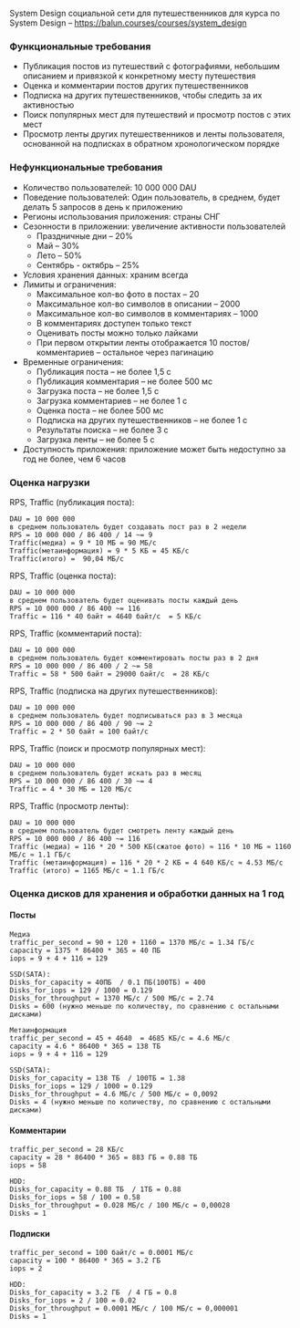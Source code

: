 System Design социальной сети для путешественников для курса по System Design – https://balun.courses/courses/system_design

### **Функциональные требования**
* Публикация постов из путешествий с фотографиями, небольшим описанием и привязкой к конкретному месту путешествия
* Оценка и комментарии постов других путешественников
* Подписка на других путешественников, чтобы следить за их активностью
* Поиск популярных мест для путешествий и просмотр постов с этих мест
* Просмотр ленты других путешественников и ленты пользователя, основанной на подписках в обратном хронологическом порядке

### **Нефункциональные требования**
* Количество пользователей: 10 000 000 DAU
* Поведение пользователей: Один пользователь, в среднем, будет делать 5 запросов в день к приложению
* Регионы использования приложения: страны СНГ
* Сезонности в приложении: увеличение активности пользователей
    * Праздничные дни – 20%
    * Май – 30%
    * Лето – 50%
    * Сентябрь - октябрь – 25%
* Условия хранения данных: храним всегда
* Лимиты и ограничения:
    * Максимальное кол-во фото в постах – 20
    * Максимальное кол-во символов в описании – 2000
    * Максимальное кол-во символов в комментариях – 1000
    * В комментариях доступен только текст
    * Оценивать посты можно только лайками
    * При первом открытии ленты отображается 10 постов/комментариев – остальное через пагинацию
* Временные ограничения:
    * Публикация поста – не более 1,5 с
    * Публикация комментария – не более 500 мс
    * Загрузка поста – не более 1,5 с
    * Загрузка комментариев – не более 1 с
    * Оценка поста – не более 500 мс
    * Подписка на других путешественников – не более 1 с
    * Результаты поиска – не более 3 с
    * Загрузка ленты – не более 5 с
* Доступность приложения: приложение может быть недоступно за год не более, чем 6 часов

### **Оценка нагрузки**

RPS, Traffic (публикация поста):
```text
DAU = 10 000 000
в среднем пользователь будет создавать пост раз в 2 недели
RPS = 10 000 000 / 86 400 / 14 ~= 9
Traffic(медиа) = 9 * 10 МБ = 90 МБ/с 
Traffic(метаинформация) = 9 * 5 КБ = 45 КБ/с 
Traffic(итого) =  90,04 МБ/с 
```

RPS, Traffic (оценка поста):
```text
DAU = 10 000 000 
в среднем пользователь будет оценивать посты каждый день
RPS = 10 000 000 / 86 400 ~= 116 
Traffic = 116 * 40 байт = 4640 байт/с  = 5 КБ/с
```

RPS, Traffic (комментарий поста):
```text
DAU = 10 000 000 
в среднем пользователь будет комментировать посты раз в 2 дня
RPS = 10 000 000 / 86 400 / 2 ~= 58
Traffic = 58 * 500 байт = 29000 байт/с  = 28 КБ/с
```

RPS, Traffic (подписка на других путешественников):
```text
DAU = 10 000 000 
в среднем пользователь будет подписываться раз в 3 месяца
RPS = 10 000 000 / 86 400 / 90 ~= 2 
Traffic = 2 * 50 байт = 100 байт/с
```

RPS, Traffic (поиск и просмотр популярных мест):
```text
DAU = 10 000 000 
в среднем пользователь будет искать раз в месяц
RPS = 10 000 000 / 86 400 / 30 ~= 4 
Traffic = 4 * 30 МБ = 120 МБ/с
```

RPS, Traffic (просмотр ленты):
```text
DAU = 10 000 000 
в среднем пользователь будет смотреть ленту каждый день
RPS = 10 000 000 / 86 400 ~= 116 
Traffic (медиа) = 116 * 20 * 500 КБ(сжатое фото) ≈ 116 * 10 МБ ≈ 1160 МБ/с ≈ 1.1 ГБ/с
Traffic (метаинформация) = 116 * 20 * 2 КБ = 4 640 КБ/с ≈ 4.53 МБ/с
Traffic (итого) = 1165 МБ/с ≈ 1.1 ГБ/с
```
### **Оценка дисков для хранения и обработки данных на 1 год**

#### **Посты**
```text
Медиа
traffic_per_second = 90 + 120 + 1160 = 1370 МБ/с = 1.34 ГБ/с 
capacity = 1375 * 86400 * 365 = 40 ПБ
iops = 9 + 4 + 116 = 129

SSD(SATA):
Disks_for_capacity = 40ПБ  / 0.1 ПБ(100ТБ) = 400
Disks_for_iops = 129 / 1000 = 0.129
Disks_for_throughput = 1370 МБ/с / 500 МБ/с = 2.74
Disks = 600 (нужно меньше по количеству, по сравнению с остальными дисками)

Метаинформация
traffic_per_second = 45 + 4640  = 4685 КБ/с = 4.6 МБ/с
capacity = 4.6 * 86400 * 365 = 138 ТБ
iops = 9 + 4 + 116 = 129

SSD(SATA):
Disks_for_capacity = 138 ТБ  / 100ТБ = 1.38
Disks_for_iops = 129 / 1000 = 0.129
Disks_for_throughput = 4.6 МБ/с / 500 МБ/с = 0,0092
Disks = 4 (нужно меньше по количеству, по сравнению с остальными дисками)
```

#### **Комментарии**
```text
traffic_per_second = 28 КБ/с 
capacity = 28 * 86400 * 365 = 883 ГБ = 0.88 ТБ
iops = 58

HDD:
Disks_for_capacity = 0.88 ТБ  / 1ТБ = 0.88
Disks_for_iops = 58 / 100 = 0.58
Disks_for_throughput = 0.028 МБ/с / 100 МБ/с = 0,00028
Disks = 1
```

#### **Подписки**
```text
traffic_per_second = 100 байт/с = 0.0001 МБ/с
capacity = 100 * 86400 * 365 = 3.2 ГБ 
iops = 2

HDD:
Disks_for_capacity = 3.2 ГБ  / 4 ГБ = 0.8
Disks_for_iops = 2 / 100 = 0.02
Disks_for_throughput = 0.0001 МБ/с / 100 МБ/с = 0,000001
Disks = 1
```
